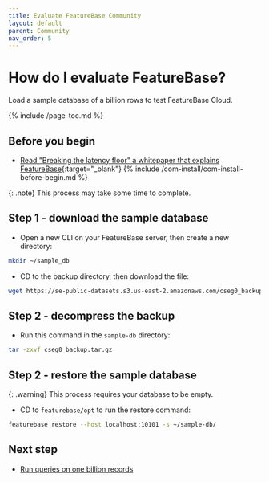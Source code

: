 ```yaml
---
title: Evaluate FeatureBase Community
layout: default
parent: Community
nav_order: 5
---
```


# How do I evaluate FeatureBase?

Load a sample database of a billion rows to test FeatureBase Cloud.

{% include /page-toc.md %}

## Before you begin

* [Read "Breaking the latency floor" a whitepaper that explains FeatureBase](https://www.featurebase.com/blog/breaking-the-latency-floor-white-paper){:target="_blank"}
{% include /com-install/com-install-before-begin.md %}

{: .note}
This process may take some time to complete.

## Step 1 - download the sample database

* Open a new CLI on your FeatureBase server, then create a new directory:
```sh
mkdir ~/sample_db
```
* CD to the backup directory, then download the file:
```sh
wget https://se-public-datasets.s3.us-east-2.amazonaws.com/cseg0_backup.tar.gz
```

## Step 2 - decompress the backup

* Run this command in the `sample-db` directory:
```sh
tar -zxvf cseg0_backup.tar.gz
```

## Step 2 - restore the sample database

{: .warning}
This process requires your database to be empty.

* CD to `featurebase/opt` to run the restore command:
```sh
featurebase restore --host localhost:10101 -s ~/sample-db/
```

## Next step

* [Run queries on one billion records](/docs/sql-guide/examples/sql-eg-select/sql-eg-select-sample-db)
